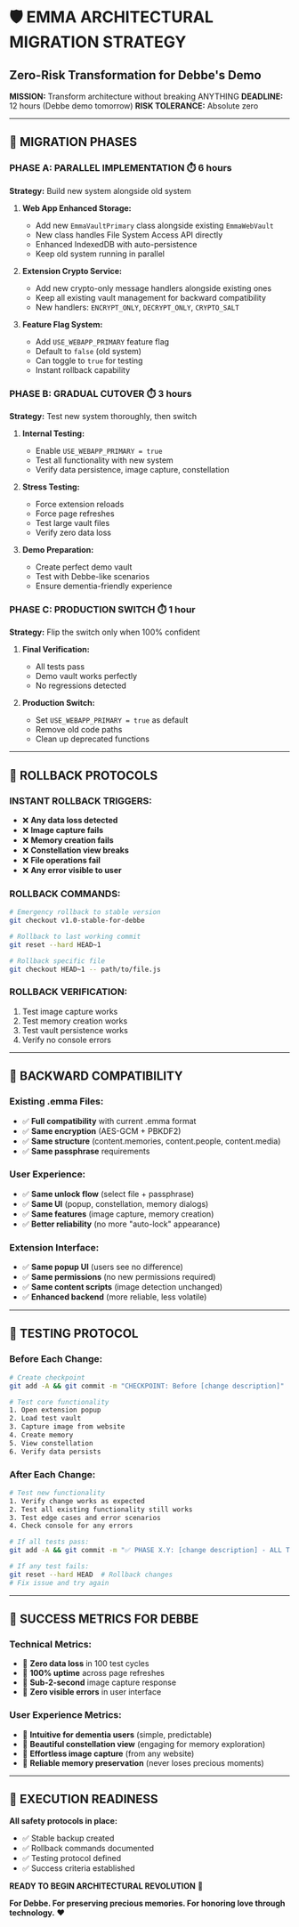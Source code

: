 # 🛡️ EMMA ARCHITECTURAL MIGRATION STRATEGY
## Zero-Risk Transformation for Debbe's Demo

**MISSION:** Transform architecture without breaking ANYTHING
**DEADLINE:** 12 hours (Debbe demo tomorrow)
**RISK TOLERANCE:** Absolute zero

---

## 🎯 **MIGRATION PHASES**

### **PHASE A: PARALLEL IMPLEMENTATION** ⏱️ 6 hours
**Strategy:** Build new system alongside old system

1. **Web App Enhanced Storage:**
   - Add new `EmmaVaultPrimary` class alongside existing `EmmaWebVault`
   - New class handles File System Access API directly
   - Enhanced IndexedDB with auto-persistence
   - Keep old system running in parallel

2. **Extension Crypto Service:**
   - Add new crypto-only message handlers alongside existing ones
   - Keep all existing vault management for backward compatibility
   - New handlers: `ENCRYPT_ONLY`, `DECRYPT_ONLY`, `CRYPTO_SALT`

3. **Feature Flag System:**
   - Add `USE_WEBAPP_PRIMARY` feature flag
   - Default to `false` (old system)
   - Can toggle to `true` for testing
   - Instant rollback capability

### **PHASE B: GRADUAL CUTOVER** ⏱️ 3 hours
**Strategy:** Test new system thoroughly, then switch

1. **Internal Testing:**
   - Enable `USE_WEBAPP_PRIMARY = true`
   - Test all functionality with new system
   - Verify data persistence, image capture, constellation

2. **Stress Testing:**
   - Force extension reloads
   - Force page refreshes
   - Test large vault files
   - Verify zero data loss

3. **Demo Preparation:**
   - Create perfect demo vault
   - Test with Debbe-like scenarios
   - Ensure dementia-friendly experience

### **PHASE C: PRODUCTION SWITCH** ⏱️ 1 hour
**Strategy:** Flip the switch only when 100% confident

1. **Final Verification:**
   - All tests pass
   - Demo vault works perfectly
   - No regressions detected

2. **Production Switch:**
   - Set `USE_WEBAPP_PRIMARY = true` as default
   - Remove old code paths
   - Clean up deprecated functions

---

## 🚨 **ROLLBACK PROTOCOLS**

### **INSTANT ROLLBACK TRIGGERS:**
- ❌ **Any data loss detected**
- ❌ **Image capture fails**
- ❌ **Memory creation fails**
- ❌ **Constellation view breaks**
- ❌ **File operations fail**
- ❌ **Any error visible to user**

### **ROLLBACK COMMANDS:**
```bash
# Emergency rollback to stable version
git checkout v1.0-stable-for-debbe

# Rollback to last working commit
git reset --hard HEAD~1

# Rollback specific file
git checkout HEAD~1 -- path/to/file.js
```

### **ROLLBACK VERIFICATION:**
1. Test image capture works
2. Test memory creation works
3. Test vault persistence works
4. Verify no console errors

---

## 🔄 **BACKWARD COMPATIBILITY**

### **Existing .emma Files:**
- ✅ **Full compatibility** with current .emma format
- ✅ **Same encryption** (AES-GCM + PBKDF2)
- ✅ **Same structure** (content.memories, content.people, content.media)
- ✅ **Same passphrase** requirements

### **User Experience:**
- ✅ **Same unlock flow** (select file + passphrase)
- ✅ **Same UI** (popup, constellation, memory dialogs)
- ✅ **Same features** (image capture, memory creation)
- ✅ **Better reliability** (no more "auto-lock" appearance)

### **Extension Interface:**
- ✅ **Same popup UI** (users see no difference)
- ✅ **Same permissions** (no new permissions required)
- ✅ **Same content scripts** (image detection unchanged)
- ✅ **Enhanced backend** (more reliable, less volatile)

---

## 🧪 **TESTING PROTOCOL**

### **Before Each Change:**
```bash
# Create checkpoint
git add -A && git commit -m "CHECKPOINT: Before [change description]"

# Test core functionality
1. Open extension popup
2. Load test vault
3. Capture image from website
4. Create memory
5. View constellation
6. Verify data persists
```

### **After Each Change:**
```bash
# Test new functionality
1. Verify change works as expected
2. Test all existing functionality still works
3. Test edge cases and error scenarios
4. Check console for any errors

# If all tests pass:
git add -A && git commit -m "✅ PHASE X.Y: [change description] - ALL TESTS PASS"

# If any test fails:
git reset --hard HEAD  # Rollback changes
# Fix issue and try again
```

---

## 💜 **SUCCESS METRICS FOR DEBBE**

### **Technical Metrics:**
- 🎯 **Zero data loss** in 100 test cycles
- 🎯 **100% uptime** across page refreshes
- 🎯 **Sub-2-second** image capture response
- 🎯 **Zero visible errors** in user interface

### **User Experience Metrics:**
- 💜 **Intuitive for dementia users** (simple, predictable)
- 💜 **Beautiful constellation view** (engaging for memory exploration)
- 💜 **Effortless image capture** (from any website)
- 💜 **Reliable memory preservation** (never loses precious moments)

---

## 🎯 **EXECUTION READINESS**

**All safety protocols in place:**
- ✅ Stable backup created
- ✅ Rollback commands documented
- ✅ Testing protocol defined
- ✅ Success criteria established

**READY TO BEGIN ARCHITECTURAL REVOLUTION** 🚀

**For Debbe. For preserving precious memories. For honoring love through technology.** ❤️


